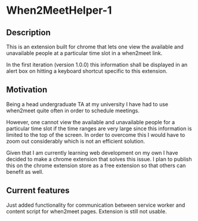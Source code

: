 # When2MeetHelper-1

## Description

This is an extension built for chrome that lets one view the available and unavailable people at a particular time slot in a when2meet link.

In the first iteration (version 1.0.0) this information shall be displayed in an alert box on hitting a keyboard shortcut specific to this extension.

## Motivation

Being a  head undergraduate TA at my university I have had to use when2meet quite often in order to schedule meetings. 

However, one cannot view the available and unavailable people for a particular time slot if the time ranges are very large since this information is limited to the top of the screen. In order to overcome this I would have to zoom out considerably which is not an efficient solution. 

Given that I am currently learning web development on my own I have decided to make a chrome extension that solves this issue. I plan to publish this on the chrome extension store as a free extension so that others can benefit as well.

## Current features

Just added functionality for communication between service worker and content script for when2meet pages.
Extension is still not usable.